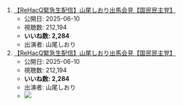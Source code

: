 1.  [【ReHacQ緊急生配信】山尾しおり出馬会見【国民民主党】](/rehacq_fan/ids/https://www.youtube.com/watch?v=T2SukE6-HH8 "wikilink")
    -   公開日: 2025-06-10
    -   視聴数: 212,194
    -   **いいね数: 2,284**
    -   出演者: 山尾しおり
1.  [【ReHacQ緊急生配信】山尾しおり出馬会見【国民民主党】](https://www.youtube.com/watch?v=T2SukE6-HH8)
    -   公開日: 2025-06-10
    -   視聴数: 212,194
    -   **いいね数: 2,284**
    -   出演者: 山尾しおり
    - [![](https://img.youtube.com/vi/T2SukE6-HH8/hqdefault.jpg)](https://www.youtube.com/watch?v=T2SukE6-HH8)
